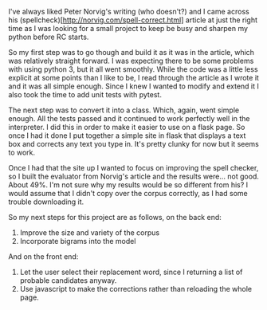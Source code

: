 I've always liked Peter Norvig's writing (who doesn't?) and I came across his (spellcheck)[http://norvig.com/spell-correct.html] article at just the right time as I was looking for a small project to keep be busy and sharpen my python before RC starts.

So my first step was to go though and build it as it was in the article, which was relatively straight forward. I was expecting there to be some problems with using python 3, but it all went smoothly. While the code was a little less explicit at some points than I like to be, I read through the article as I wrote it and it was all simple enough. Since I knew I wanted to modify and extend it I also took the time to add unit tests with pytest.

The next step was to convert it into a class. Which, again, went simple enough. All the tests passed and it continued to work perfectly well in the interpreter. I did this in order to make it easier to use on a flask page. So once I had it done I put together a simple site in flask that displays a text box and corrects any text you type in. It's pretty clunky for now but it seems to work.

Once I had that the site up I wanted to focus on improving the spell checker, so I built the evaluator from Norvig's article and the results were... not good. About 49%. I'm not sure why my results would be so different from his? I would assume that I didn't copy over the corpus correctly, as I had some trouble downloading it.

So my next steps for this project are as follows, on the back end:
1. Improve the size and variety of the corpus
2. Incorporate bigrams into the model

And on the front end:
1. Let the user select their replacement word, since I returning a list of probable candidates anyway.
2. Use javascript to make the corrections rather than reloading the whole page.